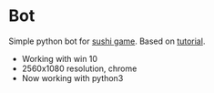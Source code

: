 # Bot

Simple python bot for [sushi game]. Based on [tutorial].

  - Working with win 10
  - 2560x1080 resolution, chrome
  - Now working with python3

   [tutorial]: <https://code.tutsplus.com/tutorials/how-to-build-a-python-bot-that-can-play-web-games--active-11117>
   [sushi game]: <https://www.miniclip.com/games/sushi-go-round/en/focus>